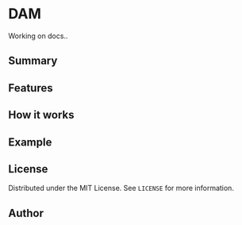 # DAM

Working on docs..

## Summary

## Features

## How it works

## Example

## License

Distributed under the MIT License. See `LICENSE` for more information.

## Author
